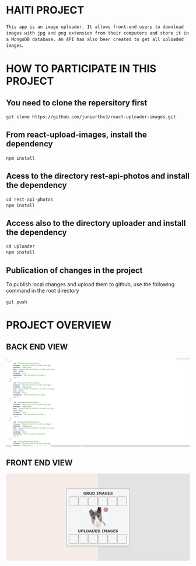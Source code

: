 # HAITI PROJECT

`This app is an image uploader. It allows front-end users to download images with jpg and png extension from their computers and store it in a MongoDB database. An API has also been created to get all uploaded images`.

# HOW TO PARTICIPATE IN THIS PROJECT

## You need to clone the repersitory first

```
git clone https://github.com/juniorthx3/react-uploader-images.git
```

## From react-upload-images, install the dependency

```
npm install
```

## Acess to the directory rest-api-photos and install the dependency

```
cd rest-api-photos
npm install
```

## Access also to the directory uploader and install the dependency

```
cd uploader
npm install
```

## Publication of changes in the project

To publish local changes and upload them to github, use the following command in the root directory
```
git push
```

# PROJECT OVERVIEW

## BACK END VIEW
![Project pic](api.PNG)

## FRONT END VIEW
![Project pic](frondend.PNG)